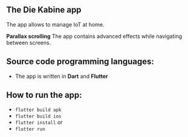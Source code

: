 ## The Die Kabine app

The app allows to manage IoT at home.

**Parallax scrolling**
The app contains advanced effects while navigating between screens.


## Source code programming languages:
- The app is written in **Dart** and **Flutter**

## How to run the app:
- `flutter build apk`
- `flutter build ios`
- `flutter install`
or
- `flutter run`



